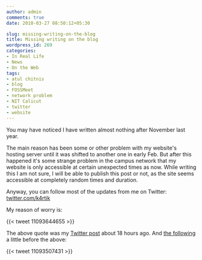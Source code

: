 ```yaml
---
author: admin
comments: true
date: 2010-03-27 08:50:12+05:30

slug: missing-writing-on-the-blog
title: Missing writing on the blog
wordpress_id: 269
categories:
- In Real Life
- News
- On the Web
tags:
- atul chitnis
- blog
- FOSSMeet
- network problem
- NIT Calicut
- twitter
- website
---
```


You may have noticed I have written almost nothing after November last year.

The main reason has been some or other problem with my website's hosting server until it was shifted to another one in early Feb. But after this happened it's some strange problem in the campus network that my website is only accessible at certain unexpected times as now. While writing this I am not sure, I will be able to publish this post or not, as the site seems accessible at completely random times and duration.

Anyway, you can follow most of the updates from me on Twitter: [twitter.com/k4rtik](https://twitter.com/k4rtik)

My reason of worry is:

{{< tweet 11093644655 >}}

The above quote was my [Twitter post](http://twitter.com/k4rtik/statuses/11093644655) about 18 hours ago. And [the following](http://twitter.com/k4rtik/status/11093507431) a little before the above:

{{< tweet 11093507431 >}}
